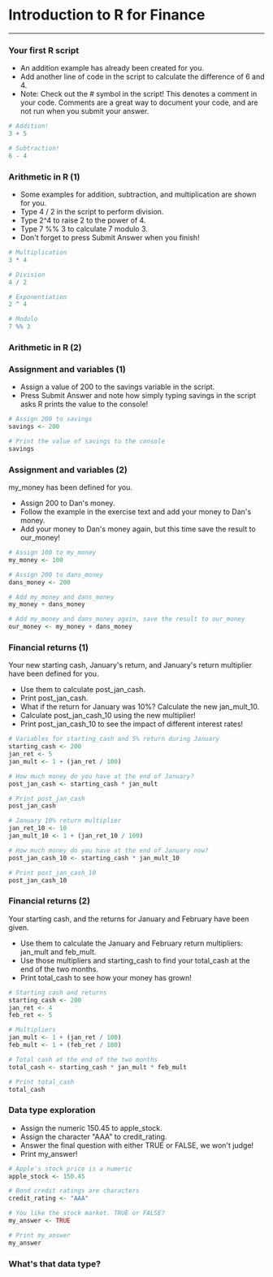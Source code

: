 # Introduction to R for Finance
---
### Your first R script
* An addition example has already been created for you.
* Add another line of code in the script to calculate the difference of 6 and 4.
* Note: Check out the # symbol in the script! This denotes a comment in your code. Comments are a great way to document your code, and are not run when you submit your answer.
```r
# Addition!
3 + 5

# Subtraction!
6 - 4
```
### Arithmetic in R (1)
* Some examples for addition, subtraction, and multiplication are shown for you.
* Type 4 / 2 in the script to perform division.
* Type 2^4 to raise 2 to the power of 4.
* Type 7 %% 3 to calculate 7 modulo 3.
* Don't forget to press Submit Answer when you finish!
```r
# Multiplication
3 * 4

# Division
4 / 2

# Exponentiation
2 ^ 4

# Modulo
7 %% 3
```
### Arithmetic in R (2)
### Assignment and variables (1)
* Assign a value of 200 to the savings variable in the script.
* Press Submit Answer and note how simply typing savings in the script asks R prints the value to the console!
```r
# Assign 200 to savings
savings <- 200

# Print the value of savings to the console
savings
```
### Assignment and variables (2)
my_money has been defined for you.
* Assign 200 to Dan's money.
* Follow the example in the exercise text and add your money to Dan's money.
* Add your money to Dan's money again, but this time save the result to our_money!
```r
# Assign 100 to my_money
my_money <- 100

# Assign 200 to dans_money
dans_money <- 200

# Add my_money and dans_money
my_money + dans_money

# Add my_money and dans_money again, save the result to our_money
our_money <- my_money + dans_money
```
### Financial returns (1)
Your new starting cash, January's return, and January's return multiplier have been defined for you.
* Use them to calculate post_jan_cash.
* Print post_jan_cash.
* What if the return for January was 10%? Calculate the new jan_mult_10.
* Calculate post_jan_cash_10 using the new multiplier!
* Print post_jan_cash_10 to see the impact of different interest rates!
```r
# Variables for starting_cash and 5% return during January
starting_cash <- 200
jan_ret <- 5
jan_mult <- 1 + (jan_ret / 100)

# How much money do you have at the end of January?
post_jan_cash <- starting_cash * jan_mult

# Print post_jan_cash
post_jan_cash

# January 10% return multiplier
jan_ret_10 <- 10
jan_mult_10 <- 1 + (jan_ret_10 / 100)

# How much money do you have at the end of January now?
post_jan_cash_10 <- starting_cash * jan_mult_10

# Print post_jan_cash_10
post_jan_cash_10
```
### Financial returns (2)
Your starting cash, and the returns for January and February have been given.
* Use them to calculate the January and February return multipliers: jan_mult and feb_mult.
* Use those multipliers and starting_cash to find your total_cash at the end of the two months.
* Print total_cash to see how your money has grown!
```r
# Starting cash and returns 
starting_cash <- 200
jan_ret <- 4
feb_ret <- 5

# Multipliers
jan_mult <- 1 + (jan_ret / 100)
feb_mult <- 1 + (feb_ret / 100)

# Total cash at the end of the two months
total_cash <- starting_cash * jan_mult * feb_mult

# Print total_cash
total_cash
```
### Data type exploration
* Assign the numeric 150.45 to apple_stock.
* Assign the character "AAA" to credit_rating.
* Answer the final question with either TRUE or FALSE, we won't judge!
* Print my_answer!
```r
# Apple's stock price is a numeric
apple_stock <- 150.45

# Bond credit ratings are characters
credit_rating <- "AAA"

# You like the stock market. TRUE or FALSE?
my_answer <- TRUE

# Print my_answer
my_answer
```
### What's that data type?

